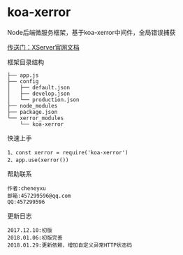 # koa-xerror
Node后端微服务框架，基于koa-xerror中间件，全局错误捕获

[传送门：XServer官网文档](http://www.xserver.top)

框架目录结构
>
    ├── app.js
    ├── config
    │   ├── default.json
    │   ├── develop.json
    │   └── production.json
    ├── node_modules
    ├── package.json
    └── xerror_modules
        └── koa-xerror

快速上手
>
    1、const xerror = require('koa-xerror')
    2、app.use(xerror())

帮助联系
>
	作者:cheneyxu
	邮箱:457299596@qq.com
	QQ:457299596

更新日志
>
	2017.12.10:初版
    2018.01.06:初版完善
    2018.01.29:更新依赖，增加自定义异常HTTP状态码